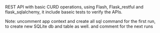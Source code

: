 REST API with basic CURD operations, using Flash, Flask_restful and flask_sqlalchemy, it include baseic tests to verify the APIs.

Note: uncomment app context and create all sql command for the first run, to create new SQLite db and table as well. and comment for the next runs 

